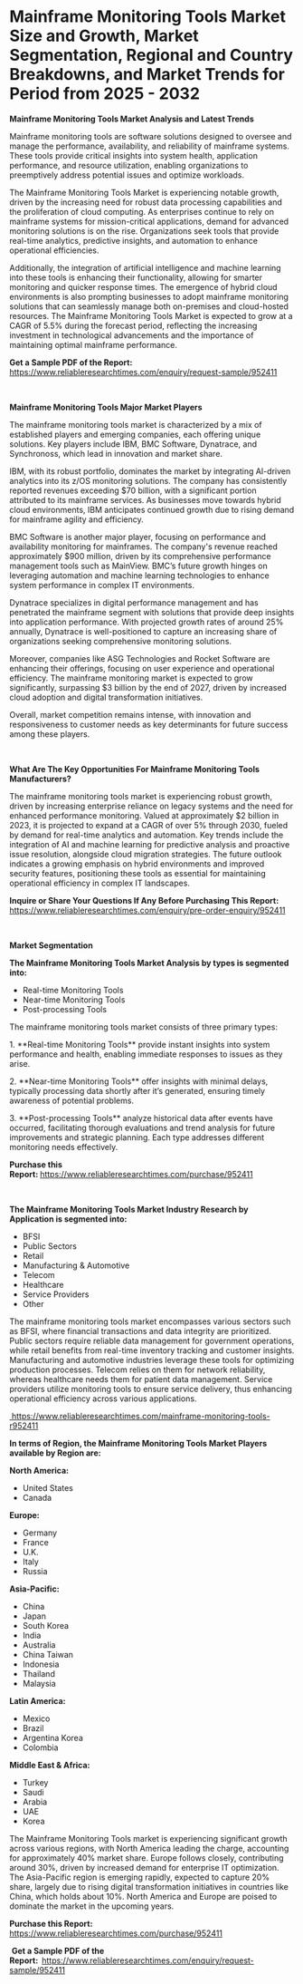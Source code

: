 <p><h1>Mainframe Monitoring Tools Market Size and Growth, Market Segmentation, Regional and Country Breakdowns, and Market Trends for Period from 2025 -  2032</h1></p><p><strong>Mainframe Monitoring Tools Market Analysis and Latest Trends</strong></p>
<p><p>Mainframe monitoring tools are software solutions designed to oversee and manage the performance, availability, and reliability of mainframe systems. These tools provide critical insights into system health, application performance, and resource utilization, enabling organizations to preemptively address potential issues and optimize workloads. </p><p>The Mainframe Monitoring Tools Market is experiencing notable growth, driven by the increasing need for robust data processing capabilities and the proliferation of cloud computing. As enterprises continue to rely on mainframe systems for mission-critical applications, demand for advanced monitoring solutions is on the rise. Organizations seek tools that provide real-time analytics, predictive insights, and automation to enhance operational efficiencies.</p><p>Additionally, the integration of artificial intelligence and machine learning into these tools is enhancing their functionality, allowing for smarter monitoring and quicker response times. The emergence of hybrid cloud environments is also prompting businesses to adopt mainframe monitoring solutions that can seamlessly manage both on-premises and cloud-hosted resources. The Mainframe Monitoring Tools Market is expected to grow at a CAGR of 5.5% during the forecast period, reflecting the increasing investment in technological advancements and the importance of maintaining optimal mainframe performance.</p></p>
<p><strong>Get a Sample PDF of the Report:&nbsp;</strong> <a href="https://www.reliableresearchtimes.com/enquiry/request-sample/952411?utm_campaign=3116&utm_medium=2&utm_source=Github&utm_content=ia&utm_term=17042025&utm_id=mainframe-monitoring-tools">https://www.reliableresearchtimes.com/enquiry/request-sample/952411</a></p>
<p>&nbsp;</p>
<p><strong>Mainframe Monitoring Tools Major Market Players</strong></p>
<p><p>The mainframe monitoring tools market is characterized by a mix of established players and emerging companies, each offering unique solutions. Key players include IBM, BMC Software, Dynatrace, and Synchronoss, which lead in innovation and market share. </p><p>IBM, with its robust portfolio, dominates the market by integrating AI-driven analytics into its z/OS monitoring solutions. The company has consistently reported revenues exceeding $70 billion, with a significant portion attributed to its mainframe services. As businesses move towards hybrid cloud environments, IBM anticipates continued growth due to rising demand for mainframe agility and efficiency.</p><p>BMC Software is another major player, focusing on performance and availability monitoring for mainframes. The company's revenue reached approximately $900 million, driven by its comprehensive performance management tools such as MainView. BMC’s future growth hinges on leveraging automation and machine learning technologies to enhance system performance in complex IT environments.</p><p>Dynatrace specializes in digital performance management and has penetrated the mainframe segment with solutions that provide deep insights into application performance. With projected growth rates of around 25% annually, Dynatrace is well-positioned to capture an increasing share of organizations seeking comprehensive monitoring solutions.</p><p>Moreover, companies like ASG Technologies and Rocket Software are enhancing their offerings, focusing on user experience and operational efficiency. The mainframe monitoring market is expected to grow significantly, surpassing $3 billion by the end of 2027, driven by increased cloud adoption and digital transformation initiatives.</p><p>Overall, market competition remains intense, with innovation and responsiveness to customer needs as key determinants for future success among these players.</p></p>
<p>&nbsp;</p>
<p><strong>What Are The Key Opportunities For Mainframe Monitoring Tools Manufacturers?</strong></p>
<p><p>The mainframe monitoring tools market is experiencing robust growth, driven by increasing enterprise reliance on legacy systems and the need for enhanced performance monitoring. Valued at approximately $2 billion in 2023, it is projected to expand at a CAGR of over 5% through 2030, fueled by demand for real-time analytics and automation. Key trends include the integration of AI and machine learning for predictive analysis and proactive issue resolution, alongside cloud migration strategies. The future outlook indicates a growing emphasis on hybrid environments and improved security features, positioning these tools as essential for maintaining operational efficiency in complex IT landscapes.</p></p>
<p><strong>Inquire or Share Your Questions If Any Before Purchasing This Report:</strong> <a href="https://www.reliableresearchtimes.com/enquiry/pre-order-enquiry/952411?utm_campaign=3116&utm_medium=2&utm_source=Github&utm_content=ia&utm_term=17042025&utm_id=mainframe-monitoring-tools">https://www.reliableresearchtimes.com/enquiry/pre-order-enquiry/952411</a></p>
<p>&nbsp;</p>
<p><strong>Market Segmentation</strong></p>
<p><strong>The Mainframe Monitoring Tools Market Analysis by types is segmented into:</strong></p>
<p><ul><li>Real-time Monitoring Tools</li><li>Near-time Monitoring Tools</li><li>Post-processing Tools</li></ul></p>
<p><p>The mainframe monitoring tools market consists of three primary types: </p><p>1. **Real-time Monitoring Tools** provide instant insights into system performance and health, enabling immediate responses to issues as they arise. </p><p>2. **Near-time Monitoring Tools** offer insights with minimal delays, typically processing data shortly after it’s generated, ensuring timely awareness of potential problems. </p><p>3. **Post-processing Tools** analyze historical data after events have occurred, facilitating thorough evaluations and trend analysis for future improvements and strategic planning. Each type addresses different monitoring needs effectively.</p></p>
<p><strong>Purchase this Report:&nbsp;</strong><a href="https://www.reliableresearchtimes.com/purchase/952411?utm_campaign=3116&utm_medium=2&utm_source=Github&utm_content=ia&utm_term=17042025&utm_id=mainframe-monitoring-tools">https://www.reliableresearchtimes.com/purchase/952411</a></p>
<p>&nbsp;</p>
<p><strong>The Mainframe Monitoring Tools Market Industry Research by Application is segmented into:</strong></p>
<p><ul><li>BFSI</li><li>Public Sectors</li><li>Retail</li><li>Manufacturing & Automotive</li><li>Telecom</li><li>Healthcare</li><li>Service Providers</li><li>Other</li></ul></p>
<p><p>The mainframe monitoring tools market encompasses various sectors such as BFSI, where financial transactions and data integrity are prioritized. Public sectors require reliable data management for government operations, while retail benefits from real-time inventory tracking and customer insights. Manufacturing and automotive industries leverage these tools for optimizing production processes. Telecom relies on them for network reliability, whereas healthcare needs them for patient data management. Service providers utilize monitoring tools to ensure service delivery, thus enhancing operational efficiency across various applications.</p></p>
<p><a href="https://www.reliableresearchtimes.com/mainframe-monitoring-tools-r952411?utm_campaign=3116&utm_medium=2&utm_source=Github&utm_content=ia&utm_term=17042025&utm_id=mainframe-monitoring-tools">&nbsp;https://www.reliableresearchtimes.com/mainframe-monitoring-tools-r952411</a></p>
<p><strong>In terms of Region, the Mainframe Monitoring Tools Market Players available by Region are:</strong></p>
<p>
    <p> <strong> North America: </strong>
        <ul>
            <li>United States</li>
            <li>Canada</li>
        </ul>
        </p> 
    <p> <strong> Europe: </strong>
        <ul>
            <li>Germany</li>
            <li>France</li>
            <li>U.K.</li>
            <li>Italy</li>
            <li>Russia</li>
        </ul>
        </p> 
    <p> <strong> Asia-Pacific: </strong>
        <ul>
            <li>China</li>
            <li>Japan</li>
            <li>South Korea</li>
            <li>India</li>
            <li>Australia</li>
            <li>China Taiwan</li>
            <li>Indonesia</li>
            <li>Thailand</li>
            <li>Malaysia</li>
        </ul>
        </p> 
    <p> <strong> Latin America: </strong>
        <ul>
            <li>Mexico</li>
            <li>Brazil</li>
            <li>Argentina Korea</li>
            <li>Colombia</li>
        </ul>
        </p> 
    <p> <strong> Middle East & Africa: </strong>
        <ul>
            <li>Turkey</li>
            <li>Saudi</li>
            <li>Arabia</li>
            <li>UAE</li>
            <li>Korea</li>
        </ul>
    </p>
    </p>
<p><p>The Mainframe Monitoring Tools market is experiencing significant growth across various regions, with North America leading the charge, accounting for approximately 40% market share. Europe follows closely, contributing around 30%, driven by increased demand for enterprise IT optimization. The Asia-Pacific region is emerging rapidly, expected to capture 20% share, largely due to rising digital transformation initiatives in countries like China, which holds about 10%. North America and Europe are poised to dominate the market in the upcoming years.</p></p>
<p><strong>Purchase this Report: </strong><a href="https://www.reliableresearchtimes.com/purchase/952411?utm_campaign=3116&utm_medium=2&utm_source=Github&utm_content=ia&utm_term=17042025&utm_id=mainframe-monitoring-tools">https://www.reliableresearchtimes.com/purchase/952411</a></p>
<p>&nbsp;<strong>Get a Sample PDF of the Report:&nbsp;&nbsp;</strong><a href="https://www.reliableresearchtimes.com/enquiry/request-sample/952411?utm_campaign=3116&utm_medium=2&utm_source=Github&utm_content=ia&utm_term=17042025&utm_id=mainframe-monitoring-tools">https://www.reliableresearchtimes.com/enquiry/request-sample/952411</a></p>
<p><strong></strong></p>
<p><p></p><p></p><p></p></p>